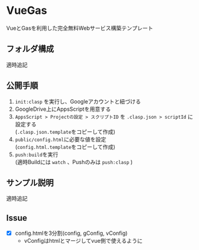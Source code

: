 # VueGas
VueとGasを利用した完全無料Webサービス構築テンプレート

## フォルダ構成
適時追記
## 公開手順
1. `init:clasp` を実行し、Googleアカウントと紐づける
2. GoogleDrive上にAppsScriptを用意する
3. `AppsScript > Projectの設定 > スクリプトID` を `.clasp.json > scriptId` に設定する  
  (`.clasp.json.template`をコピーして作成)
4. `public/config.html`に必要な値を設定  
  (`config.html.template`をコピーして作成)
5. `push:build`を実行  
   (適時Buildには `watch` 、Pushのみは `push:clasp` )
## サンプル説明
適時追記
## Issue
- [x] config.htmlを3分割(config, gConfig, vConfig)
  - vConfigはhtmlとマージしてvue側で使えるように